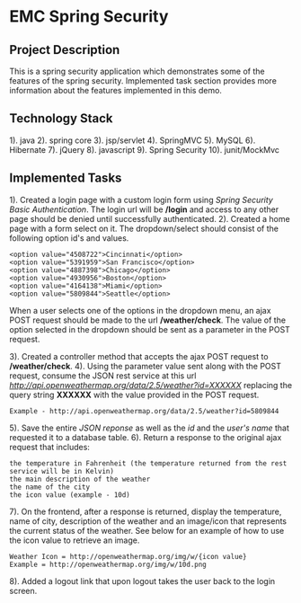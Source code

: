 EMC Spring Security
===================
## Project Description
This is a spring security application which demonstrates some of the features of the spring security. Implemented task section provides more information about the features implemented in this demo.


## Technology Stack
1). java
2). spring core
3). jsp/servlet
4). SpringMVC
5). MySQL
6). Hibernate
7). jQuery
8). javascript
9). Spring Security
10). junit/MockMvc

## Implemented Tasks

1). Created a login page with a custom login form using _Spring Security Basic Authentication_.  The login url will be __/login__ and access to any other page should be denied until successfully authenticated.
2). Created a home page with a form select on it.  The dropdown/select should consist of the following option id's and values.

```
<option value="4508722">Cincinnati</option>
<option value="5391959">San Francisco</option>
<option value="4887398">Chicago</option>
<option value="4930956">Boston</option>
<option value="4164138">Miami</option>
<option value="5809844">Seattle</option>
```


When a user selects one of the options in the dropdown menu, an ajax POST request should be made to the url __/weather/check__.  The value of the option selected in the dropdown should be sent as a parameter in the POST request.

3). Created a controller method that accepts the ajax POST request to __/weather/check__.
4). Using the parameter value sent along with the POST request, consume the JSON rest service at this url _http://api.openweathermap.org/data/2.5/weather?id=XXXXXX_ replacing the query string __XXXXXX__ with the value provided in the POST request.

```
Example - http://api.openweathermap.org/data/2.5/weather?id=5809844
```

5). Save the entire _JSON reponse_ as well as the _id_ and the _user's name_ that requested it to a database table.
6). Return a response to the original ajax request that includes:

```
the temperature in Fahrenheit (the temperature returned from the rest service will be in Kelvin)
the main description of the weather
the name of the city
the icon value (example - 10d)
```

7). On the frontend, after a response is returned, display the temperature, name of city, description of the weather and an image/icon that represents the current status of the weather.  See below for an example of how to use the icon value to retrieve an image.

```
Weather Icon = http://openweathermap.org/img/w/{icon value}
Example = http://openweathermap.org/img/w/10d.png
```

8). Added a logout link that upon logout takes the user back to the login screen.
